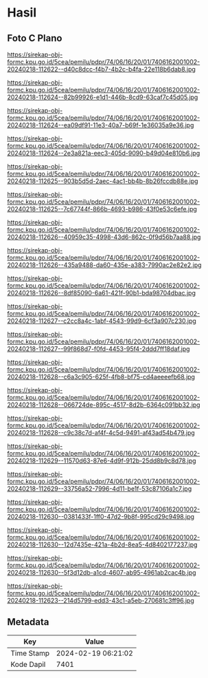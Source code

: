 # Hasil

## Foto C Plano

https://sirekap-obj-formc.kpu.go.id/5cea/pemilu/pdpr/74/06/16/20/01/7406162001002-20240218-112622--d40c8dcc-f4b7-4b2c-b4fa-22e118b6dab8.jpg

https://sirekap-obj-formc.kpu.go.id/5cea/pemilu/pdpr/74/06/16/20/01/7406162001002-20240218-112624--82b99926-e1d1-446b-8cd9-63caf7c45d05.jpg

https://sirekap-obj-formc.kpu.go.id/5cea/pemilu/pdpr/74/06/16/20/01/7406162001002-20240218-112624--ea09df91-11e3-40a7-b69f-1e36035a9e36.jpg

https://sirekap-obj-formc.kpu.go.id/5cea/pemilu/pdpr/74/06/16/20/01/7406162001002-20240218-112624--2e3a821a-eec3-405d-9090-b49d04e810b6.jpg

https://sirekap-obj-formc.kpu.go.id/5cea/pemilu/pdpr/74/06/16/20/01/7406162001002-20240218-112625--903b5d5d-2aec-4ac1-bb4b-8b26fccdb88e.jpg

https://sirekap-obj-formc.kpu.go.id/5cea/pemilu/pdpr/74/06/16/20/01/7406162001002-20240218-112625--7c67744f-866b-4693-b986-43f0e53c6efe.jpg

https://sirekap-obj-formc.kpu.go.id/5cea/pemilu/pdpr/74/06/16/20/01/7406162001002-20240218-112626--40959c35-4998-43d6-862c-0f9d56b7aa88.jpg

https://sirekap-obj-formc.kpu.go.id/5cea/pemilu/pdpr/74/06/16/20/01/7406162001002-20240218-112626--435a9488-da60-435e-a383-7990ac2e82e2.jpg

https://sirekap-obj-formc.kpu.go.id/5cea/pemilu/pdpr/74/06/16/20/01/7406162001002-20240218-112626--8df85090-6a61-421f-90b1-bda98704dbac.jpg

https://sirekap-obj-formc.kpu.go.id/5cea/pemilu/pdpr/74/06/16/20/01/7406162001002-20240218-112627--c2cc8a4c-1abf-4543-99d9-6cf3a907c230.jpg

https://sirekap-obj-formc.kpu.go.id/5cea/pemilu/pdpr/74/06/16/20/01/7406162001002-20240218-112627--99f868d7-f0fd-4453-95f4-2ddd7ff18daf.jpg

https://sirekap-obj-formc.kpu.go.id/5cea/pemilu/pdpr/74/06/16/20/01/7406162001002-20240218-112628--c6a3c905-625f-4fb8-bf75-cd4aeeeefb68.jpg

https://sirekap-obj-formc.kpu.go.id/5cea/pemilu/pdpr/74/06/16/20/01/7406162001002-20240218-112628--066724de-895c-4517-8d2b-6364c091bb32.jpg

https://sirekap-obj-formc.kpu.go.id/5cea/pemilu/pdpr/74/06/16/20/01/7406162001002-20240218-112628--c9c38c7d-af4f-4c5d-9491-af43ad54b479.jpg

https://sirekap-obj-formc.kpu.go.id/5cea/pemilu/pdpr/74/06/16/20/01/7406162001002-20240218-112629--11570d63-87e6-4d9f-912b-25dd8b9c8d78.jpg

https://sirekap-obj-formc.kpu.go.id/5cea/pemilu/pdpr/74/06/16/20/01/7406162001002-20240218-112629--33756a52-7996-4d11-be1f-53c87106a1c7.jpg

https://sirekap-obj-formc.kpu.go.id/5cea/pemilu/pdpr/74/06/16/20/01/7406162001002-20240218-112630--0381433f-1ff0-47d2-9b8f-995cd29c9498.jpg

https://sirekap-obj-formc.kpu.go.id/5cea/pemilu/pdpr/74/06/16/20/01/7406162001002-20240218-112630--12d7435e-421a-4b2d-8ea5-4d8402177237.jpg

https://sirekap-obj-formc.kpu.go.id/5cea/pemilu/pdpr/74/06/16/20/01/7406162001002-20240218-112630--5f3d12db-a1cd-4607-ab95-4961ab2cac4b.jpg

https://sirekap-obj-formc.kpu.go.id/5cea/pemilu/pdpr/74/06/16/20/01/7406162001002-20240218-112623--214d5799-edd3-43c1-a5eb-270681c3ff96.jpg


## Metadata

| Key        | Value               |
| ---------- | ------------------- |
| Time Stamp | 2024-02-19 06:21:02 |
| Kode Dapil | 7401                |



